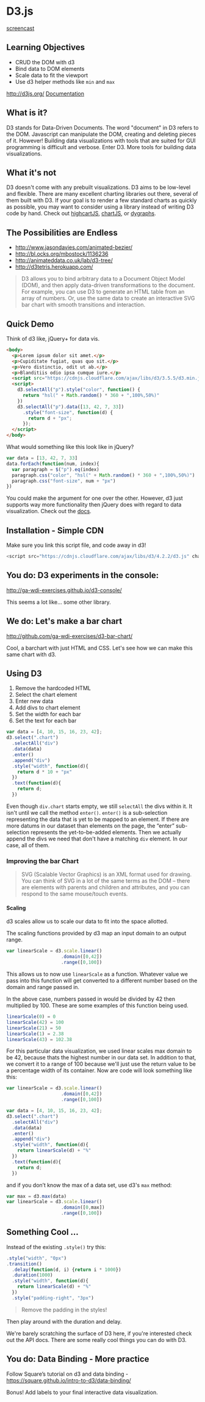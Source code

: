 # D3.js

[screencast](https://vimeo.com/133149838)

## Learning Objectives

- CRUD the DOM with d3
- Bind data to DOM elements
- Scale data to fit the viewport
- Use d3 helper methods like `min` and `max`

http://d3js.org/
[Documentation](https://github.com/d3/d3/blob/master/API.md)

## What is it?
D3 stands for Data-Driven Documents. The word "document" in D3 refers to the DOM. Javascript can manipulate the DOM, creating and deleting pieces of it. However! Building data visualizations with tools that are suited for GUI programming is difficult and verbose. Enter D3. More tools for building data visualizations.

## What it's not
D3 doesn't come with any prebuilt visualizations. D3 aims to be low-level and flexible. There are many excellent charting libraries out there, several of them built with D3. If your goal is to render a few standard charts as quickly as possible, you may want to consider using a library instead of writing D3 code by hand. Check out [highcartJS](http://www.highcharts.com/), [chartJS](http://www.chartjs.org/), or [dygraphs](http://dygraphs.com/).  


## The Possibilities are Endless

- http://www.jasondavies.com/animated-bezier/
- http://bl.ocks.org/mbostock/1136236
- http://animateddata.co.uk/lab/d3-tree/
- http://d3tetris.herokuapp.com/

>D3 allows you to bind arbitrary data to a Document Object Model (DOM), and then apply data-driven transformations to the document. For example, you can use D3 to generate an HTML table from an array of numbers. Or, use the same data to create an interactive SVG bar chart with smooth transitions and interaction.

## Quick Demo

Think of d3 like, jQuery+ for data vis.

```html
<body>
  <p>Lorem ipsum dolor sit amet.</p>
  <p>Cupiditate fugiat, quas quo sit.</p>
  <p>Vero distinctio, odit ut ab.</p>
  <p>Blanditiis odio ipsa cumque iure.</p>
  <script src="https://cdnjs.cloudflare.com/ajax/libs/d3/3.5.5/d3.min.js" charset="utf-8"></script>
  <script>
    d3.selectAll("p").style("color", function() {
      return "hsl(" + Math.random() * 360 + ",100%,50%)"
    })
    d3.selectAll("p").data([13, 42, 7, 33])
      .style("font-size", function(d) {
        return d + "px";
      });
  </script>
</body>
```

What would something like this look like in jQuery?

```js
var data = [13, 42, 7, 33]
data.forEach(function(num, index){
  var paragraph = $("p").eq(index)
  paragraph.css("color", "hsl(" + Math.random() * 360 + ",100%,50%)")
  paragraph.css("font-size", num + "px")
})
```

You could make the argument for one over the other. However, d3 just supports way more functionality then jQuery does with regard to data visualization. Check out the [docs](https://github.com/d3/d3/blob/master/API.md).

## Installation - Simple CDN

Make sure you link this script file, and code away in d3!

```js
<script src="https://cdnjs.cloudflare.com/ajax/libs/d3/4.2.2/d3.js" charset="utf-8"></script>
```

## You do: D3 experiments in the console:

http://ga-wdi-exercises.github.io/d3-console/

This seems a lot like... some other library.

## We do: Let's make a bar chart

http://github.com/ga-wdi-exercises/d3-bar-chart/

Cool, a barchart with just HTML and CSS. Let's see how we can make this same chart with d3.

## Using D3

1. Remove the hardcoded HTML
2. Select the chart element
3. Enter new data
4. Add divs to chart element
5. Set the width for each bar
6. Set the text for each bar

```js
var data = [4, 10, 15, 16, 23, 42];
d3.select(".chart")
  .selectAll("div")
  .data(data)
  .enter()
  .append("div")
  .style("width", function(d){
    return d * 10 + "px"
  })
  .text(function(d){
    return d;
  })
```

Even though `div.chart` starts empty, we still `selectAll` the divs within it. It isn't until we call the method `enter()`. `enter()` is a sub-selection representing the data that is yet to be mapped to an element. If there are more datums in our dataset than elements on the page, the “enter” sub-selection represents the yet-to-be-added elements. Then we actually append the divs we need that don't have a matching `div` element. In our case, all of them.


### Improving the bar Chart

>SVG (Scalable Vector Graphics) is an XML format used for drawing. You can think of SVG in a lot of the same terms as the DOM – there are elements with parents and children and attributes, and you can respond to the same mouse/touch events.

#### Scaling

d3 scales allow us to scale our data to fit into the space allotted.

The scaling functions provided by d3 map an input domain to an output range.

```js
var linearScale = d3.scale.linear()
                    .domain([0,42])
                    .range([0,100])
```

This allows us to now use `linearScale` as a function. Whatever value we pass into this function will get converted to a different number based on the domain and range passed in.

In the above case, numbers passed in would be divided by 42 then multiplied by 100. These are some examples of this function being used.

```js
linearScale(0) = 0
linearScale(42) = 100
linearScale(21) = 50
linearScale(1) = 2.38
linearScale(43) = 102.38
```

For this particular data visualization, we used linear scales max domain to be 42, because thats the highest number in our data set. In addition to that, we convert it to a range of 100 because we'll just use the return value to be a percentage width of its container. Now are code will look something like this:

```js
var linearScale = d3.scale.linear()
                    .domain([0,42])
                    .range([0,100])

var data = [4, 10, 15, 16, 23, 42];
d3.select(".chart")
  .selectAll("div")
  .data(data)
  .enter()
  .append("div")
  .style("width", function(d){
    return linearScale(d) + "%"
  })
  .text(function(d){
    return d;
  })
```

and if you don’t know the max of a data set, use d3's `max` method:

```js
var max = d3.max(data)
var linearScale = d3.scale.linear()
                    .domain([0,max])
                    .range([0,100])
```

## Something Cool ...
Instead of the existing `.style()` try this:

```js
.style("width", "0px")
.transition()
  .delay(function(d, i) {return i * 1000})
  .duration(1000)
  .style("width", function(d){
    return linearScale(d) + "%"
  })
  .style("padding-right", "3px")
```
> Remove the padding in the styles!

Then play around with the duration and delay.

We're barely scratching the surface of D3 here, if you're interested check out the API docs. There are some really cool things you can do with D3.

## You do: Data Binding - More practice

Follow Square’s tutorial on d3 and data binding - https://square.github.io/intro-to-d3/data-binding/

Bonus! Add labels to your final interactive data visualization.
